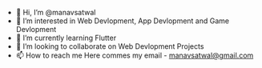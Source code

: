 - 👋 Hi, I’m @manavsatwal
- 👀 I’m interested in Web Devlopment, App Devlopment and Game Devlopment
- 🌱 I’m currently learning Flutter
- 💞️ I’m looking to collaborate on Web Devlopment Projects
- 📫 How to reach me Here commes my email - manavsatwal@gmail.com

<!---
manavsatwal/manavsatwal is a ✨ special ✨ repository because its `README.md` (this file) appears on your GitHub profile.
You can click the Preview link to take a look at your changes.
--->
